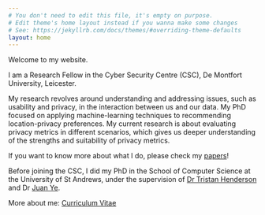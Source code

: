 ```yaml
---
# You don't need to edit this file, it's empty on purpose.
# Edit theme's home layout instead if you wanna make some changes
# See: https://jekyllrb.com/docs/themes/#overriding-theme-defaults
layout: home
---
```


Welcome to my website.

I am a Research Fellow in the Cyber Security Centre (CSC), De Montfort
University, Leicester.

My research revolves around understanding and addressing issues, such as
usability and privacy, in the interaction between us and our data. My PhD
focused on applying machine-learning techniques to recommending location-privacy
preferences. My current research is about evaluating privacy metrics in
different scenarios, which gives us deeper understanding of the strengths and
suitability of privacy metrics.

If you want to know more about what I do, please check my
[papers]({{"/publications"|absolute_url}})!

Before joining the CSC, I did my PhD in the School of Computer Science at the
University of St Andrews, under the supervision of [Dr Tristan
Henderson]({{"https://tnhh.org"|absolute_url}}) and Dr [Juan
Ye]({{"https://sites.google.com/site/juanyeresearch/"|absolute_url}}).

More about me: [Curriculum Vitae]({{"/assets/cv_yuchen_dmu.pdf"|absolute_url}})
